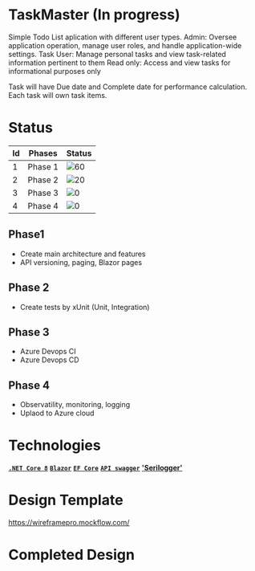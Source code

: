 # TaskMaster (In progress)

Simple Todo List aplication with different user types. 
Admin: Oversee application operation, manage user roles, and handle application-wide settings.
Task User: Manage personal tasks and view task-related information pertinent to them 
Read only: Access and view tasks for informational purposes only

Task will have Due date and Complete date for performance calculation. Each task will own task items.

# Status

| Id | Phases   | Status |
| -- | --------------- | - |
| 1  | Phase 1 | ![60](https://geps.dev/progress/60)|
| 2  | Phase 2 | ![20](https://geps.dev/progress/20)|
| 3  | Phase 3 | ![0](https://geps.dev/progress/0)|
| 4  | Phase 4 | ![0](https://geps.dev/progress/0)|


## Phase1

- Create main architecture and features
- API versioning, paging, Blazor pages

## Phase 2

- Create tests by xUnit (Unit, Integration)

## Phase 3
- Azure Devops CI
- Azure Devops CD
  
## Phase 4
- Observatility, monitoring, logging
- Uplaod to Azure cloud

# Technologies

**[`.NET Core 8`](https://dotnet.microsoft.com/download)**
**[`Blazor`](https://dotnet.microsoft.com/apps/aspnet/web-apps/blazor)** 
**[`EF Core`](https://github.com/dotnet/efcore)**
**[`API swagger`](https://swagger.io)**
**['Serilogger'](https://serilog.net/)**


# Design Template

https://wireframepro.mockflow.com/



# Completed Design




